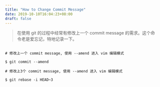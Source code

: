 ```yaml
---
title: "How to Change Commit Message"
date: 2019-10-10T16:04:23+08:00
draft: false
---
```


> 在使用 git 的过程中经常有修改上一个 commit message 的需求。这个命令老是爱忘记，特地记录一下。

```

# 修改上一个 commit message, 使用 --amend 进入 vim 编辑模式

$ git commit --amend

# 修改上3个 commit message, 使用 --amend 进入 vim 编辑模式

$ git rebase -i HEAD~3
```